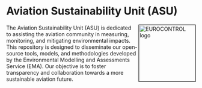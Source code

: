# Aviation Sustainability Unit (ASU)

<img style='border: 1px solid black' align="right" width="150" src="https://ansperformance.eu/images/EUROCONTROL-logo-standard-rgb.png" alt="EUROCONTROL logo" />

The Aviation Sustainability Unit (ASU) is dedicated to assisting the aviation community in measuring, monitoring, and mitigating environmental impacts. This repository is designed to disseminate our open-source tools, models, and methodologies developed by the Environmental Modelling and Assessments Service (EMA). Our objective is to foster transparency and collaboration towards a more sustainable aviation future.
